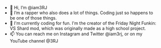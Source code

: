- 👋 Hi, I’m @iam3RJ
- 👀 I’m a rapper who also does a lot of things. Coding just so happens to be one of those things.
- 🌱 I'm currently coding for fun. I'm the creator of the Friday Night Funkin: VS Shard mod, which was originally made as a high school project.
- 📫 You can reach me on Instagram and Twitter @iam3rj, or on my YouTube channel @3RJ

<!---
iam3RJ/iam3RJ is a ✨ special ✨ repository because its `README.md` (this file) appears on your GitHub profile.
You can click the Preview link to take a look at your changes.
--->

